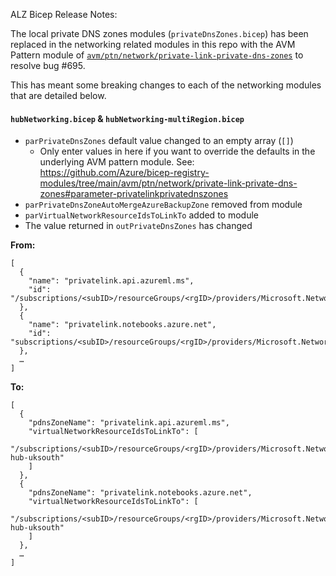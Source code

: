 ALZ Bicep Release Notes:

The local private DNS zones modules (`privateDnsZones.bicep`) has been replaced in the networking related modules in this repo with the AVM Pattern module of [`avm/ptn/network/private-link-private-dns-zones`](https://github.com/Azure/bicep-registry-modules/tree/main/avm/ptn/network/private-link-private-dns-zones) to resolve bug #695.

This has meant some breaking changes to each of the networking modules that are detailed below.

#### `hubNetworking.bicep` & `hubNetworking-multiRegion.bicep`

- `parPrivateDnsZones` default value changed to an empty array (`[]`)
    - Only enter values in here if you want to override the defaults in the underlying AVM pattern module. See: https://github.com/Azure/bicep-registry-modules/tree/main/avm/ptn/network/private-link-private-dns-zones#parameter-privatelinkprivatednszones
- `parPrivateDnsZoneAutoMergeAzureBackupZone` removed from module
- `parVirtualNetworkResourceIdsToLinkTo` added to module
- The value returned in `outPrivateDnsZones` has changed

**From:**

```
[
  {
    "name": "privatelink.api.azureml.ms",
    "id": "/subscriptions/<subID>/resourceGroups/<rgID>/providers/Microsoft.Network/privateDnsZones/privatelink.api.azureml.ms"
  },
  {
    "name": "privatelink.notebooks.azure.net",
    "id": "subscriptions/<subID>/resourceGroups/<rgID>/providers/Microsoft.Network/privateDnsZones/privatelink.notebooks.azure.net"
  },
  …
]
```

**To:**
```
[
  {
    "pdnsZoneName": "privatelink.api.azureml.ms",
    "virtualNetworkResourceIdsToLinkTo": [
      "/subscriptions/<subID>/resourceGroups/<rgID>/providers/Microsoft.Network/virtualNetworks/alz-hub-uksouth"
    ]
  },
  {
    "pdnsZoneName": "privatelink.notebooks.azure.net",
    "virtualNetworkResourceIdsToLinkTo": [
      "/subscriptions/<subID>/resourceGroups/<rgID>/providers/Microsoft.Network/virtualNetworks/alz-hub-uksouth"
    ]
  },
  …
]
```
